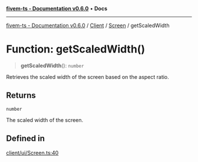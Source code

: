 [**fivem-ts - Documentation v0.6.0**](../../../../../README.md) • **Docs**

***

[fivem-ts - Documentation v0.6.0](../../../../../README.md) / [Client](../../../README.md) / [Screen](../README.md) / getScaledWidth

# Function: getScaledWidth()

> **getScaledWidth**(): `number`

Retrieves the scaled width of the screen based on the aspect ratio.

## Returns

`number`

The scaled width of the screen.

## Defined in

[client/ui/Screen.ts:40](https://github.com/Purpose-Dev/fivem-ts/blob/main/src/client/ui/Screen.ts#L40)
